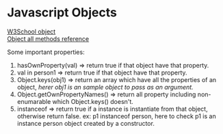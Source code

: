 # Javascript Objects  
[W3School object](https://www.w3schools.com/js/js_object_definition.asp)  
[Object all methods reference](https://www.w3schools.com/js/js_object_es5.asp)  

Some important properties:  
1. hasOwnProperty(val)  => return true if that object have that property.
2. val in person1   => return true if that object have that property.
3. Object.keys(obj1)  => return an array which have all the properties of an object, *herer obj1 is an sample object to pass as an argument.*  
4. Object.getOwnPropertyNames()  => return all property including non-enumarable which Object.keys() doesn't.  
5. instanceof   => return true if a instance is instantiate from that object, otherwise return false. ex: p1 instanceof person, here to check p1 is an instance person object created by a constructor.
